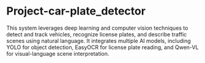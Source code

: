 # Project-car-plate_detector
This system leverages deep learning and computer vision techniques to detect and track vehicles, recognize license plates, and describe traffic scenes using natural language. It integrates multiple AI models, including YOLO for object detection, EasyOCR for license plate reading, and Qwen-VL for visual-language scene interpretation.
